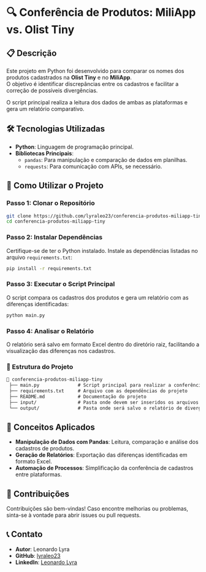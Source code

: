# 🔍 Conferência de Produtos: MiliApp vs. Olist Tiny

## 📋 Descrição

Este projeto em Python foi desenvolvido para comparar os nomes dos produtos cadastrados na **Olist Tiny** e no **MiliApp**.  
O objetivo é identificar discrepâncias entre os cadastros e facilitar a correção de possíveis divergências.  

O script principal realiza a leitura dos dados de ambas as plataformas e gera um relatório comparativo.

## 🛠️ Tecnologias Utilizadas

- **Python**: Linguagem de programação principal.  
- **Bibliotecas Principais**:
  - `pandas`: Para manipulação e comparação de dados em planilhas.  
  - `requests`: Para comunicação com APIs, se necessário.  

## 🚀 Como Utilizar o Projeto

### Passo 1: Clonar o Repositório
```bash
git clone https://github.com/lyraleo23/conferencia-produtos-miliapp-tiny.git
cd conferencia-produtos-miliapp-tiny
```

### Passo 2: Instalar Dependências
Certifique-se de ter o Python instalado. Instale as dependências listadas no arquivo `requirements.txt`:
```bash
pip install -r requirements.txt
```

### Passo 3: Executar o Script Principal
O script compara os cadastros dos produtos e gera um relatório com as diferenças identificadas:
```bash
python main.py
```

### Passo 4: Analisar o Relatório
O relatório será salvo em formato Excel dentro do diretório raiz, facilitando a visualização das diferenças nos cadastros.

### 📄 Estrutura do Projeto  
```markdown
📂 conferencia-produtos-miliapp-tiny  
 ├── main.py              # Script principal para realizar a conferência de produtos  
 ├── requirements.txt     # Arquivo com as dependências do projeto  
 ├── README.md            # Documentação do projeto  
 ├── input/               # Pasta onde devem ser inseridos os arquivos de cadastro de produtos  
 └── output/              # Pasta onde será salvo o relatório de divergências
 ```

## 🧠 Conceitos Aplicados

- **Manipulação de Dados com Pandas**: Leitura, comparação e análise dos cadastros de produtos.  
- **Geração de Relatórios**: Exportação das diferenças identificadas em formato Excel.  
- **Automação de Processos**: Simplificação da conferência de cadastros entre plataformas.  

## 🤝 Contribuições

Contribuições são bem-vindas! Caso encontre melhorias ou problemas, sinta-se à vontade para abrir issues ou pull requests.

## 📞 Contato

- **Autor**: Leonardo Lyra  
- **GitHub**: [lyraleo23](https://github.com/lyraleo23)  
- **LinkedIn**: [Leonardo Lyra](https://www.linkedin.com/in/leonardo-lyra/)  

